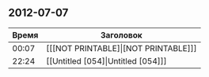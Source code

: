 ## 2012-07-07
| Время | Заголовок |
| --- | --- |
| 00:07 | [[[NOT PRINTABLE]\|[NOT PRINTABLE]]] |
| 22:24 | [[Untitled [054]\|Untitled [054]]] |
